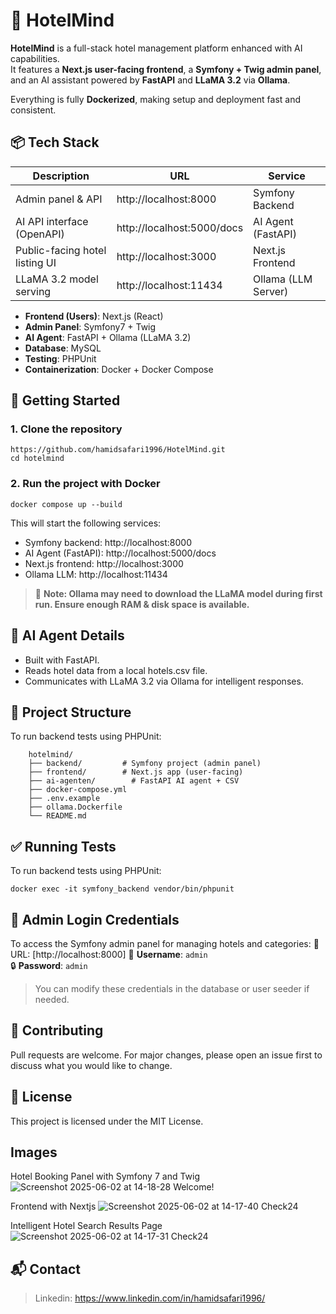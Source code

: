 # 🏨 HotelMind
**HotelMind** is a full-stack hotel management platform enhanced with AI capabilities.  
It features a **Next.js user-facing frontend**, a **Symfony + Twig admin panel**, and an AI assistant powered by **FastAPI** and **LLaMA 3.2** via **Ollama**.

Everything is fully **Dockerized**, making setup and deployment fast and consistent.

## 📦 Tech Stack
| Description  | URL | Service  |
| ------------ | ------------ | ------------ |
| Admin panel & API  | http://localhost:8000  | Symfony Backend  |
| AI API interface (OpenAPI) | http://localhost:5000/docs  | AI Agent (FastAPI)  |
| Public-facing hotel listing UI  | http://localhost:3000  | Next.js Frontend  |
| LLaMA 3.2 model serving  | http://localhost:11434  |  Ollama (LLM Server) |

- **Frontend (Users)**: Next.js (React)
- **Admin Panel**: Symfony7 + Twig
- **AI Agent**: FastAPI + Ollama (LLaMA 3.2)
- **Database**: MySQL
- **Testing**: PHPUnit
- **Containerization**: Docker + Docker Compose

## 🚀 Getting Started

### 1. Clone the repository
```
https://github.com/hamidsafari1996/HotelMind.git
cd hotelmind
```
### 2. Run the project with Docker
```
docker compose up --build
```
This will start the following services:
- Symfony backend: http://localhost:8000
- AI Agent (FastAPI): http://localhost:5000/docs
- Next.js frontend: http://localhost:3000
- Ollama LLM: http://localhost:11434

> 📌 **Note: Ollama may need to download the LLaMA model during first run. Ensure enough RAM & disk space is available.**

## 🧠 AI Agent Details
- Built with FastAPI.
- Reads hotel data from a local hotels.csv file.
- Communicates with LLaMA 3.2 via Ollama for intelligent responses.

## 📁 Project Structure
To run backend tests using PHPUnit:
```
    hotelmind/
    ├── backend/         # Symfony project (admin panel)
    ├── frontend/        # Next.js app (user-facing)
    ├── ai-agenten/        # FastAPI AI agent + CSV
    ├── docker-compose.yml
    ├── .env.example
    ├── ollama.Dockerfile
    └── README.md
```
## ✅ Running Tests
To run backend tests using PHPUnit:
```
docker exec -it symfony_backend vendor/bin/phpunit
```

## 🔐 Admin Login Credentials
To access the Symfony admin panel for managing hotels and categories:
🔗 URL: [http://localhost:8000]
👤 **Username**: `admin`  
🔒 **Password**: `admin`
> You can modify these credentials in the database or user seeder if needed.

## 🤝 Contributing
Pull requests are welcome. For major changes, please open an issue first to discuss what you would like to change.

## 📝 License
This project is licensed under the MIT License.
## Images
Hotel Booking Panel with Symfony 7 and Twig
![Screenshot 2025-06-02 at 14-18-28 Welcome!](https://github.com/user-attachments/assets/da11481e-cc49-40cc-bcb8-dba66b4305bd)

Frontend with Nextjs
![Screenshot 2025-06-02 at 14-17-40 Check24](https://github.com/user-attachments/assets/50fdb28c-ff62-4e7e-a44f-aa74a362ad54)

Intelligent Hotel Search Results Page
![Screenshot 2025-06-02 at 14-17-31 Check24](https://github.com/user-attachments/assets/548bb587-9d6b-43b8-82b8-e8c4f5cda412)

## 📬 Contact
> Linkedin: https://www.linkedin.com/in/hamidsafari1996/

